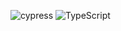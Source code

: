 ![cypress](https://img.shields.io/badge/-cypress-%23E5E5E5?style=for-the-badge&logo=cypress&logoColor=058a5e) ![TypeScript](https://img.shields.io/badge/typescript-%23007ACC.svg?style=for-the-badge&logo=typescript&logoColor=white)

